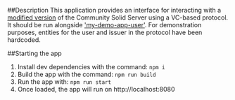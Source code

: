 ##Description
This application provides an interface for interacting with a [modified version](https://github.com/ben3101/CommunitySolidServer) of the Community Solid Server using a VC-based protocol. It should be run alongside ['my-demo-app-user'](https://github.com/ben3101/my-demo-app-user). For demonstration purposes, entities for the user and issuer in the protocol have been hardcoded.

##Starting the app

1. Install dev dependencies with the command:
   `npm i`
2. Build the app with the command:
   `npm run build`
3. Run the app with:
   `npm run start`
4. Once loaded, the app will run on http://localhost:8080
